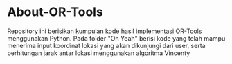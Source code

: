 # About-OR-Tools

Repository ini berisikan kumpulan kode hasil implementasi OR-Tools menggunakan Python.
Pada folder "Oh Yeah" berisi kode yang telah mampu menerima input koordinat lokasi yang akan dikunjungi dari user,
serta perhitungan jarak antar lokasi menggunakan algoritma Vincenty
